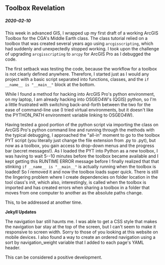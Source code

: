 ## Toolbox Revelation
##### 2020-02-10

This week in advanced GIS, I wrapped up my first draft of a working ArcGIS Toolbox for the CGA's Middle Earth class.
The class tutorial relied on a toolbox that was created several years ago using `arcgisscripting`, which had suddenly and unexpectedly stopped working.
I took upon the challenge of upgrading `arcgisscripting` to `arcpy` for ArcGIS Pro as I debugged the code.

The first setback was testing the code, because the workflow for a toolbox is not clearly defined anywhere.
Therefore, I started just as I would any project with a basic script separated into functions, classes, and the `if __name__ is "__main__"` block at the bottom.

While I found a method for hacking into ArcGIS Pro's python environment, on my laptop, I am already hacking into OSGEO4W's (QGIS) python, so I'm a little frustrated with switching back-and-forth between the two for the ease of command-line use (I tried virtual environments, but it doesn't like the PYTHON_PATH environment variable linking to OSGEO4W).

Having tested a good portion of the python script via importing the class on ArcGIS Pro's python command line and running through the methods with the typical debugging, I approached the "all-in" moment to go to the toolbox PYT script (you literally just change the file extension from .py to .pyt), but now as a toolbox, you gain access to drop-down menus and the progress bar (secret messages!).
As I loaded the PYT into Python as a new toolbox, I was having to wait 5--10 minutes before the toolbox became available and I kept getting this RUNTIME ERROR message before I finally realized that that stinking `if __name__ is "__main__"` is actually running when the toolbox is loaded!
So I removed it and now the toolbox loads super quick.
There is still the lingering problem where I create dependencies on folder location in the tool class's init, which also, interestingly, is called when the toolbox is imported and has created errors when sharing a toolbox in a folder that moves from one computer to another as the absolute paths change.

This, to be addressed at another time.

**Jekyll Updates**

The navigation bar still haunts me.
I was able to get a CSS style that makes the navigation bar stay at the top of the screen, but I can't seem to make it responsive to screen width.
Sorry to those of you looking at this website on mobile devices.
I also found a way to create an ordered navigation using a sort by navigation_weight variable that I added to each page's YAML header.

This can be considered a positive development.
